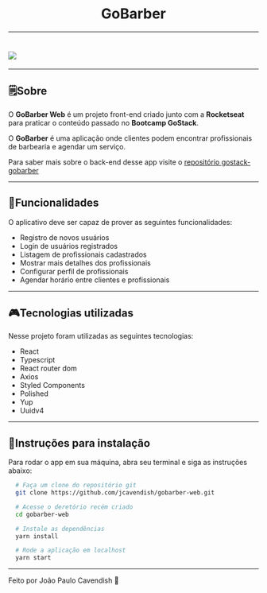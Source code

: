 <h1 align='center'>GoBarber</h1>

---

<h1>
  <img src='http://g.recordit.co/txNFjLIi7r.gif' />
</h1>

---

## 🗒Sobre

O **GoBarber Web** é um projeto front-end criado junto com a **Rocketseat** para praticar o conteúdo passado no **Bootcamp GoStack**.

O **GoBarber** é uma aplicação onde clientes podem encontrar profissionais de barbearia e agendar um serviço.

Para saber mais sobre o back-end desse app visite o [repositório gostack-gobarber]('https://github.com/jcavendish/gostack-gobarber')

---

## 🔧Funcionalidades

O aplicativo deve ser capaz de prover as seguintes funcionalidades:

- Registro de novos usuários
- Login de usuários registrados
- Listagem de profissionais cadastrados
- Mostrar mais detalhes dos profissionais
- Configurar perfil de profissionais
- Agendar horário entre clientes e profissionais

---

## 🎮Tecnologias utilizadas

Nesse projeto foram utilizadas as seguintes tecnologias:

- React
- Typescript
- React router dom
- Axios
- Styled Components
- Polished
- Yup
- Uuidv4

---

## 📝Instruções para instalação

Para rodar o app em sua máquina, abra seu terminal e siga as instruções abaixo:

```bash
  # Faça um clone do repositório git
  git clone https://github.com/jcavendish/gobarber-web.git

  # Acesse o deretório recém criado
  cd gobarber-web

  # Instale as dependências
  yarn install

  # Rode a aplicação em localhost
  yarn start
```

---

Feito por João Paulo Cavendish 🧡
